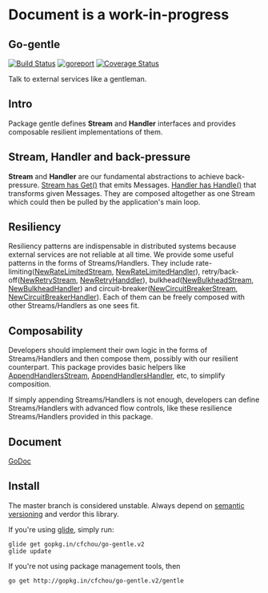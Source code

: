 # Document is a work-in-progress

## Go-gentle
[![Build Status](https://travis-ci.org/cfchou/go-gentle.png?branch=master)](https://travis-ci.org/cfchou/go-gentle) [![goreport](https://goreportcard.com/badge/github.com/cfchou/go-gentle)](https://goreportcard.com/report/github.com/cfchou/go-gentle) [![Coverage Status](https://coveralls.io/repos/github/cfchou/go-gentle/badge.svg?branch=dev_context)](https://coveralls.io/github/cfchou/go-gentle?branch=dev_context)

Talk to external services like a gentleman.

## Intro
Package gentle defines __Stream__ and __Handler__ interfaces and provides composable resilient implementations of them.

## Stream, Handler and back-pressure
__Stream__ and __Handler__ are our fundamental abstractions to achieve back-pressure. [Stream has Get()](https://godoc.org/github.com/cfchou/go-gentle/gentle#Stream) that emits Messages. [Handler has Handle()](https://godoc.org/github.com/cfchou/go-gentle/gentle#Handler) that transforms given Messages. They are composed altogether as one Stream which could then be pulled by the application's main loop.

## Resiliency
Resiliency patterns are indispensable in distributed systems because external services are not reliable at all time. We provide some useful patterns in the forms of Streams/Handlers. They include rate-limiting([NewRateLimitedStream](https://godoc.org/github.com/cfchou/go-gentle/gentle#NewRateLimitedStream), [NewRateLimitedHandler](https://godoc.org/github.com/cfchou/go-gentle/gentle#NewRateLimitedHandler)), retry/back-off([NewRetryStream](https://godoc.org/github.com/cfchou/go-gentle/gentle#NewRetryStream), [NewRetryHanddler](https://godoc.org/github.com/cfchou/go-gentle/gentle#NewRetryHandler)), bulkhead([NewBulkheadStream](https://godoc.org/github.com/cfchou/go-gentle/gentle#NewBulkheadStream), [NewBulkheadHandler](https://godoc.org/github.com/cfchou/go-gentle/gentle#NewBulkheadHandler)) and circuit-breaker([NewCircuitBreakerStream](https://godoc.org/github.com/cfchou/go-gentle/gentle#NewCircuitBreakerStream), [NewCircuitBreakerHandler](https://godoc.org/github.com/cfchou/go-gentle/gentle#NewCircuitBreakerHandler)). Each of them can be freely composed with other Streams/Handlers as one sees fit.

## Composability
Developers should implement their own logic in the forms of Streams/Handlers and then
compose them, possibly with our resilient counterpart. This package provides basic helpers like [AppendHandlersStream](https://godoc.org/github.com/cfchou/go-gentle/gentle#AppendHandlersStream), [AppendHandlersHandler](https://godoc.org/github.com/cfchou/go-gentle/gentle#AppendHandlersHandler), etc, to simplify composition.

If simply appending Streams/Handlers is not enough, developers can define Streams/Handlers
with advanced flow controls, like these resilience Streams/Handlers provided in this package.

## Document
[GoDoc](https://godoc.org/github.com/cfchou/go-gentle/gentle)

## Install

The master branch is considered unstable. Always depend on [semantic versioning](http://semver.org/) and verdor this library.

If you're using [glide](https://glide.sh/), simply run:
```
glide get gopkg.in/cfchou/go-gentle.v2
glide update
```

If you're not using package management tools, then
```
go get http://gopkg.in/cfchou/go-gentle.v2/gentle
```



